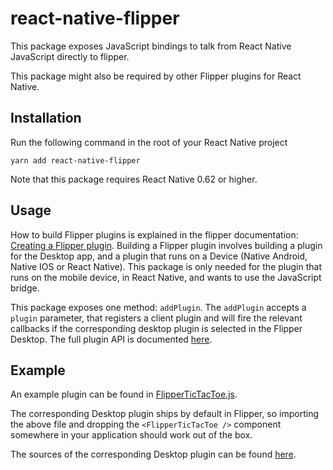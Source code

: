 # react-native-flipper

This package exposes JavaScript bindings to talk from React Native JavaScript directly to flipper.

This package might also be required by other Flipper plugins for React Native.

## Installation

Run the following command in the root of your React Native project

`yarn add react-native-flipper`

Note that this package requires React Native 0.62 or higher.

## Usage

How to build Flipper plugins is explained in the flipper documentation:
[Creating a Flipper plugin](https://fbflipper.com/docs/extending/index).
Building a Flipper plugin involves building a plugin for the Desktop app, and a plugin that runs on a Device (Native Android, Native IOS or React Native). This package is only needed for the plugin that runs on the mobile device, in React Native, and wants to use the JavaScript bridge.

This package exposes one method: `addPlugin`.
The `addPlugin` accepts a `plugin` parameter, that registers a client plugin and will fire the relevant callbacks if the corresponding desktop plugin is selected in the Flipper Desktop. The full plugin API is documented [here](https://fbflipper.com/docs/extending/create-plugin).

## Example

An example plugin can be found in [FlipperTicTacToe.js](https://github.com/facebook/flipper/blob/master/react-native/ReactNativeFlipperExample/FlipperTicTacToe.js).

The corresponding Desktop plugin ships by default in Flipper, so importing the above file and dropping the `<FlipperTicTacToe />` component somewhere in your application should work out of the box.

The sources of the corresponding Desktop plugin can be found [here](https://github.com/facebook/flipper/tree/master/desktop/plugins/rn-tic-tac-toe).
